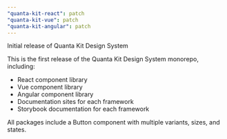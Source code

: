 ```yaml
---
"quanta-kit-react": patch
"quanta-kit-vue": patch  
"quanta-kit-angular": patch
---
```


Initial release of Quanta Kit Design System

This is the first release of the Quanta Kit Design System monorepo, including:

- React component library
- Vue component library  
- Angular component library
- Documentation sites for each framework
- Storybook documentation for each framework

All packages include a Button component with multiple variants, sizes, and states.
